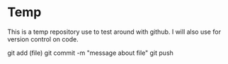 # Temp

This is a temp repository use to test around with github. I will also use for version control on code.

git add (file)
git commit -m "message about file"
git push 
